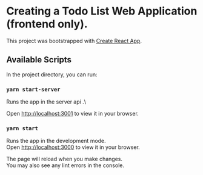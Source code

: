 # Creating a Todo List Web Application (frontend only).

This project was bootstrapped with [Create React App](https://github.com/facebook/create-react-app).

## Available Scripts

In the project directory, you can run:

### `yarn start-server`

Runs the app in the server api .\

Open [http://localhost:3001](http://localhost:3001) to view it in your browser.

### `yarn start`

Runs the app in the development mode.\
Open [http://localhost:3000](http://localhost:3000) to view it in your browser.

The page will reload when you make changes.\
You may also see any lint errors in the console.
